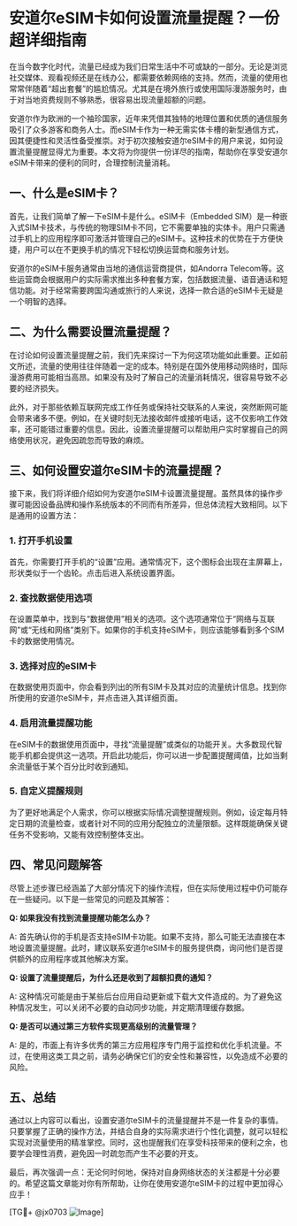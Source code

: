 # 安道尔eSIM卡如何设置流量提醒？一份超详细指南

在当今数字化时代，流量已经成为我们日常生活中不可或缺的一部分。无论是浏览社交媒体、观看视频还是在线办公，都需要依赖网络的支持。然而，流量的使用也常常伴随着“超出套餐”的尴尬情况。尤其是在境外旅行或使用国际漫游服务时，由于对当地资费规则不够熟悉，很容易出现流量超额的问题。

安道尔作为欧洲的一个袖珍国家，近年来凭借其独特的地理位置和优质的通信服务吸引了众多游客和商务人士。而eSIM卡作为一种无需实体卡槽的新型通信方式，因其便捷性和灵活性备受推崇。对于初次接触安道尔eSIM卡的用户来说，如何设置流量提醒显得尤为重要。本文将为你提供一份详尽的指南，帮助你在享受安道尔eSIM卡带来的便利的同时，合理控制流量消耗。

## 一、什么是eSIM卡？

首先，让我们简单了解一下eSIM卡是什么。eSIM卡（Embedded SIM）是一种嵌入式SIM卡技术，与传统的物理SIM卡不同，它不需要单独的实体卡。用户只需通过手机上的应用程序即可激活并管理自己的eSIM卡。这种技术的优势在于方便快捷，用户可以在不更换手机的情况下轻松切换运营商和服务计划。

安道尔的eSIM卡服务通常由当地的通信运营商提供，如Andorra Telecom等。这些运营商会根据用户的实际需求推出多种套餐方案，包括数据流量、语音通话和短信功能。对于经常需要跨国沟通或旅行的人来说，选择一款合适的eSIM卡无疑是一个明智的选择。

## 二、为什么需要设置流量提醒？

在讨论如何设置流量提醒之前，我们先来探讨一下为何这项功能如此重要。正如前文所述，流量的使用往往伴随着一定的成本。特别是在国外使用移动网络时，国际漫游费用可能相当高昂。如果没有及时了解自己的流量消耗情况，很容易导致不必要的经济损失。

此外，对于那些依赖互联网完成工作任务或保持社交联系的人来说，突然断网可能会带来诸多不便。例如，在关键时刻无法接收邮件或接听电话，这不仅影响工作效率，还可能错过重要的信息。因此，设置流量提醒可以帮助用户实时掌握自己的网络使用状况，避免因疏忽而导致的麻烦。

## 三、如何设置安道尔eSIM卡的流量提醒？

接下来，我们将详细介绍如何为安道尔eSIM卡设置流量提醒。虽然具体的操作步骤可能因设备品牌和操作系统版本的不同而有所差异，但总体流程大致相同。以下是通用的设置方法：

### 1. 打开手机设置

首先，你需要打开手机的“设置”应用。通常情况下，这个图标会出现在主屏幕上，形状类似于一个齿轮。点击后进入系统设置界面。

### 2. 查找数据使用选项

在设置菜单中，找到与“数据使用”相关的选项。这个选项通常位于“网络与互联网”或“无线和网络”类别下。如果你的手机支持eSIM卡，则应该能够看到多个SIM卡的数据使用情况。

### 3. 选择对应的eSIM卡

在数据使用页面中，你会看到列出的所有SIM卡及其对应的流量统计信息。找到你所使用的安道尔eSIM卡，并点击进入其详细页面。

### 4. 启用流量提醒功能

在eSIM卡的数据使用页面中，寻找“流量提醒”或类似的功能开关。大多数现代智能手机都会提供这一选项。开启此功能后，你可以进一步配置提醒阈值，比如当剩余流量低于某个百分比时收到通知。

### 5. 自定义提醒规则

为了更好地满足个人需求，你可以根据实际情况调整提醒规则。例如，设定每月特定日期的流量检查，或者针对不同的应用分配独立的流量限额。这样既能确保关键任务不受影响，又能有效控制整体支出。

## 四、常见问题解答

尽管上述步骤已经涵盖了大部分情况下的操作流程，但在实际使用过程中仍可能存在一些疑问。以下是一些常见的问题及其解答：

**Q: 如果我没有找到流量提醒功能怎么办？**

A: 首先确认你的手机是否支持eSIM卡功能。如果不支持，那么可能无法直接在本地设置流量提醒。此时，建议联系安道尔eSIM卡的服务提供商，询问他们是否提供额外的应用程序或其他解决方案。

**Q: 设置了流量提醒后，为什么还是收到了超额扣费的通知？**

A: 这种情况可能是由于某些后台应用自动更新或下载大文件造成的。为了避免这种情况发生，可以关闭不必要的自动同步功能，并定期清理缓存数据。

**Q: 是否可以通过第三方软件实现更高级别的流量管理？**

A: 是的，市面上有许多优秀的第三方应用程序专门用于监控和优化手机流量。不过，在使用这类工具之前，请务必确保它们的安全性和兼容性，以免造成不必要的风险。

## 五、总结

通过以上内容可以看出，设置安道尔eSIM卡的流量提醒并不是一件复杂的事情。只要掌握了正确的操作方法，并结合自身的实际需求进行个性化调整，就可以轻松实现对流量使用的精准掌控。同时，这也提醒我们在享受科技带来的便利之余，也要学会理性消费，避免因一时疏忽而产生不必要的开支。

最后，再次强调一点：无论何时何地，保持对自身网络状态的关注都是十分必要的。希望这篇文章能对你有所帮助，让你在使用安道尔eSIM卡的过程中更加得心应手！

[TG💪+ @jx0703 ![Image](https://github.com/user-attachments/assets/dbca1d08-cadb-493c-b0ec-ad6f7a83f270)]